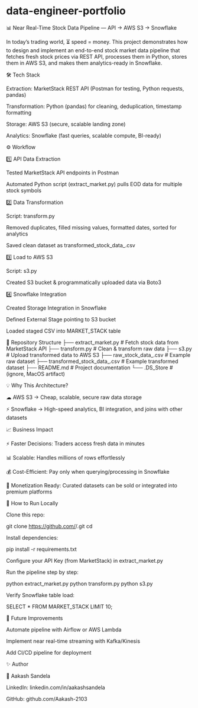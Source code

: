# data-engineer-portfolio
📊 Near Real-Time Stock Data Pipeline — API → AWS S3 → Snowflake

In today’s trading world, ⏳ speed = money.
This project demonstrates how to design and implement an end-to-end stock market data pipeline that fetches fresh stock prices via REST API, processes them in Python, stores them in AWS S3, and makes them analytics-ready in Snowflake.

🛠 Tech Stack

Extraction: MarketStack REST API (Postman for testing, Python requests, pandas)

Transformation: Python (pandas) for cleaning, deduplication, timestamp formatting

Storage: AWS S3 (secure, scalable landing zone)

Analytics: Snowflake (fast queries, scalable compute, BI-ready)

⚙ Workflow

1️⃣ API Data Extraction

Tested MarketStack API endpoints in Postman

Automated Python script (extract_market.py) pulls EOD data for multiple stock symbols

2️⃣ Data Transformation

Script: transform.py

Removed duplicates, filled missing values, formatted dates, sorted for analytics

Saved clean dataset as transformed_stock_data_<timestamp>.csv

3️⃣ Load to AWS S3

Script: s3.py

Created S3 bucket & programmatically uploaded data via Boto3

4️⃣ Snowflake Integration

Created Storage Integration in Snowflake

Defined External Stage pointing to S3 bucket

Loaded staged CSV into MARKET_STACK table

📂 Repository Structure
├── extract_market.py                # Fetch stock data from MarketStack API
├── transform.py                     # Clean & transform raw data
├── s3.py                            # Upload transformed data to AWS S3
├── raw_stock_data_<timestamp>.csv   # Example raw dataset
├── transformed_stock_data_<ts>.csv  # Example transformed dataset
├── README.md                        # Project documentation
└── .DS_Store                        # (ignore, MacOS artifact)

💡 Why This Architecture?

☁ AWS S3 → Cheap, scalable, secure raw data storage

⚡ Snowflake → High-speed analytics, BI integration, and joins with other datasets

📈 Business Impact

⚡ Faster Decisions: Traders access fresh data in minutes

📊 Scalable: Handles millions of rows effortlessly

💰 Cost-Efficient: Pay only when querying/processing in Snowflake

💼 Monetization Ready: Curated datasets can be sold or integrated into premium platforms

🚀 How to Run Locally

Clone this repo:

git clone https://github.com/<your-username>/<your-repo>.git
cd <your-repo>


Install dependencies:

pip install -r requirements.txt


Configure your API Key (from MarketStack) in extract_market.py

Run the pipeline step by step:

python extract_market.py
python transform.py
python s3.py


Verify Snowflake table load:

SELECT * FROM MARKET_STACK LIMIT 10;

📌 Future Improvements

 Automate pipeline with Airflow or AWS Lambda

 Implement near real-time streaming with Kafka/Kinesis

 Add CI/CD pipeline for deployment

✨ Author

👤 Aakash Sandela

LinkedIn: linkedin.com/in/aakashsandela

GitHub: github.com/Aakash-2103

